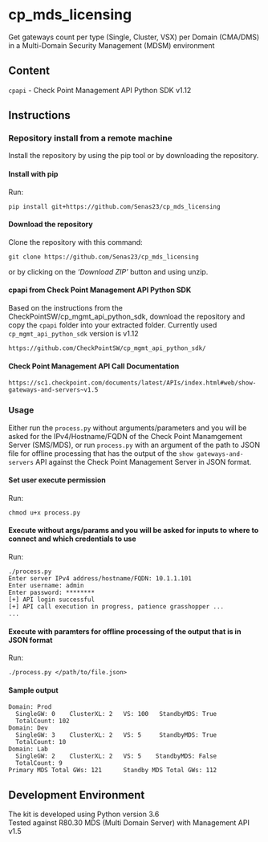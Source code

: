 # cp_mds_licensing
Get gateways count per type (Single, Cluster, VSX) per Domain (CMA/DMS) in a Multi-Domain Security Management (MDSM) environment

## Content
`cpapi` - Check Point Management API Python SDK v1.12

## Instructions
### Repository install from a remote machine
Install the repository by using the pip tool or by downloading the repository.

#### Install with pip
Run:
```
pip install git+https://github.com/Senas23/cp_mds_licensing
```

#### Download the repository
Clone the repository with this command:
```
git clone https://github.com/Senas23/cp_mds_licensing
```
or by clicking on the _‘Download ZIP’_ button and using unzip. <br>

#### cpapi from Check Point Management API Python SDK
Based on the instructions from the CheckPointSW/cp_mgmt_api_python_sdk, download the repository and copy the `cpapi` folder into your extracted folder. Currently used `cp_mgmt_api_python_sdk` version is v1.12
```
https://github.com/CheckPointSW/cp_mgmt_api_python_sdk/
```

#### Check Point Management API Call Documentation
```
https://sc1.checkpoint.com/documents/latest/APIs/index.html#web/show-gateways-and-servers~v1.5
```

### Usage
Either run the `process.py` without arguments/parameters and you will be asked for the IPv4/Hostname/FQDN of the Check Point Manamgement Server (SMS/MDS), or run `process.py` with an argument of the path to JSON file for offline processing that has the output of the `show gateways-and-servers` API against the Check Point Management Server in JSON format.

#### Set user execute permission
Run:
```
chmod u+x process.py
```

#### Execute without args/params and you will be asked for inputs to where to connect and which credentials to use
Run:
```
./process.py
Enter server IPv4 address/hostname/FQDN: 10.1.1.101
Enter username: admin
Enter password: ********
[+] API login successful
[+] API call execution in progress, patience grasshopper ...
...
```

#### Execute with paramters for offline processing of the output that is in JSON format
Run:
```
./process.py </path/to/file.json>
```

#### Sample output
```
Domain: Prod
  SingleGW: 0    ClusterXL: 2   VS: 100   StandbyMDS: True
  TotalCount: 102
Domain: Dev
  SingleGW: 3    ClusterXL: 2   VS: 5     StandbyMDS: True
  TotalCount: 10
Domain: Lab
  SingleGW: 2    ClusterXL: 2   VS: 5    StandbyMDS: False
  TotalCount: 9
Primary MDS Total GWs: 121      Standby MDS Total GWs: 112
```

## Development Environment
The kit is developed using Python version 3.6<br>
Tested against R80.30 MDS (Multi Domain Server) with Management API v1.5
